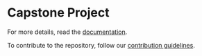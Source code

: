 # Capstone Project

For more details, read the [documentation](https://github.com/ntu-ce8-project/eks-infra/wiki).

To contribute to the repository, follow our [contribution guidelines](/CONTRIBUTING.md).
